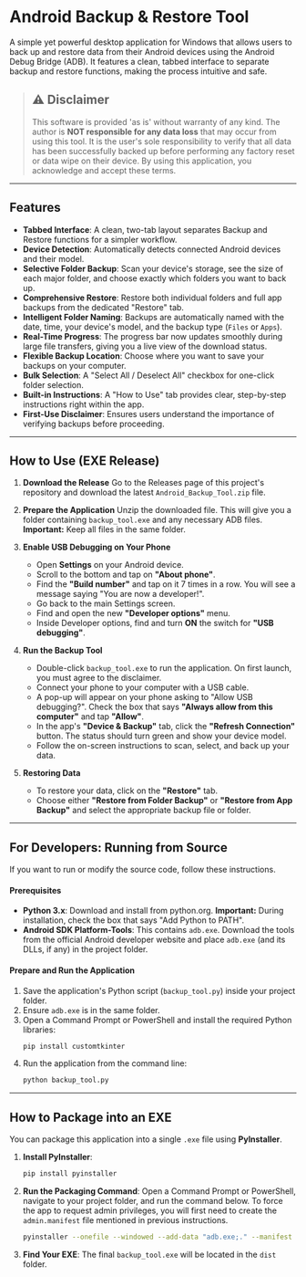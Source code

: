# Android Backup & Restore Tool

A simple yet powerful desktop application for Windows that allows users to back up and restore data from their Android devices using the Android Debug Bridge (ADB). It features a clean, tabbed interface to separate backup and restore functions, making the process intuitive and safe.

> ## ⚠️ Disclaimer
>
> This software is provided 'as is' without warranty of any kind. The author is **NOT responsible for any data loss** that may occur from using this tool. It is the user's sole responsibility to verify that all data has been successfully backed up before performing any factory reset or data wipe on their device. By using this application, you acknowledge and accept these terms.

---
## Features

* **Tabbed Interface**: A clean, two-tab layout separates Backup and Restore functions for a simpler workflow.
* **Device Detection**: Automatically detects connected Android devices and their model.
* **Selective Folder Backup**: Scan your device's storage, see the size of each major folder, and choose exactly which folders you want to back up.
* **Comprehensive Restore**: Restore both individual folders and full app backups from the dedicated "Restore" tab.
* **Intelligent Folder Naming**: Backups are automatically named with the date, time, your device's model, and the backup type (`Files` or `Apps`).
* **Real-Time Progress**: The progress bar now updates smoothly during large file transfers, giving you a live view of the download status.
* **Flexible Backup Location**: Choose where you want to save your backups on your computer.
* **Bulk Selection**: A "Select All / Deselect All" checkbox for one-click folder selection.
* **Built-in Instructions**: A "How to Use" tab provides clear, step-by-step instructions right within the app.
* **First-Use Disclaimer**: Ensures users understand the importance of verifying backups before proceeding.

---
## How to Use (EXE Release)

1.  **Download the Release**
    Go to the Releases page of this project's repository and download the latest `Android_Backup_Tool.zip` file.

2.  **Prepare the Application**
    Unzip the downloaded file. This will give you a folder containing `backup_tool.exe` and any necessary ADB files.
    **Important:** Keep all files in the same folder.

3.  **Enable USB Debugging on Your Phone**
    * Open **Settings** on your Android device.
    * Scroll to the bottom and tap on **"About phone"**.
    * Find the **"Build number"** and tap on it 7 times in a row. You will see a message saying "You are now a developer!".
    * Go back to the main Settings screen.
    * Find and open the new **"Developer options"** menu.
    * Inside Developer options, find and turn **ON** the switch for **"USB debugging"**.

4.  **Run the Backup Tool**
    * Double-click `backup_tool.exe` to run the application. On first launch, you must agree to the disclaimer.
    * Connect your phone to your computer with a USB cable.
    * A pop-up will appear on your phone asking to "Allow USB debugging?". Check the box that says **"Always allow from this computer"** and tap **"Allow"**.
    * In the app's **"Device & Backup"** tab, click the **"Refresh Connection"** button. The status should turn green and show your device model.
    * Follow the on-screen instructions to scan, select, and back up your data.

5.  **Restoring Data**
    * To restore your data, click on the **"Restore"** tab.
    * Choose either **"Restore from Folder Backup"** or **"Restore from App Backup"** and select the appropriate backup file or folder.

---
## For Developers: Running from Source

If you want to run or modify the source code, follow these instructions.

#### Prerequisites

* **Python 3.x**: Download and install from python.org. **Important:** During installation, check the box that says "Add Python to PATH".
* **Android SDK Platform-Tools**: This contains `adb.exe`. Download the tools from the official Android developer website and place `adb.exe` (and its DLLs, if any) in the project folder.

#### Prepare and Run the Application
1.  Save the application's Python script (`backup_tool.py`) inside your project folder.
2.  Ensure `adb.exe` is in the same folder.
3.  Open a Command Prompt or PowerShell and install the required Python libraries:
    ```bash
    pip install customtkinter
    ```
4.  Run the application from the command line:
    ```bash
    python backup_tool.py
    ```
---
## How to Package into an EXE

You can package this application into a single `.exe` file using **PyInstaller**.

1.  **Install PyInstaller**:
    ```bash
    pip install pyinstaller
    ```
2.  **Run the Packaging Command**:
    Open a Command Prompt or PowerShell, navigate to your project folder, and run the command below. To force the app to request admin privileges, you will first need to create the `admin.manifest` file mentioned in previous instructions.

    ```bash
    pyinstaller --onefile --windowed --add-data "adb.exe;." --manifest "admin.manifest" --icon="your_icon.ico" backup_tool.py
    ```
3.  **Find Your EXE**: The final `backup_tool.exe` will be located in the `dist` folder.
